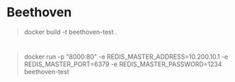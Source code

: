# Beethoven

>docker build -t beethoven-test . 
#
>docker run -p "8000:80" -e REDIS_MASTER_ADDRESS=10.200.10.1 -e REDIS_MASTER_PORT=6379 -e REDIS_MASTER_PASSWORD=1234 beethoven-test 